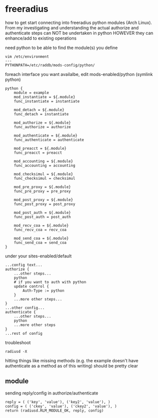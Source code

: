 freeradius
===

how to get start connecting into freeradius python modules (Arch Linux). From my investigating and understanding the actual authorize and authenticate steps can NOT be undertaken in python HOWEVER they can enhance/add to existing operations

need python to be able to find the module(s) you define
```
vim /etc/environment
---
PYTHONPATH=/etc/raddb/mods-config/python/
```

foreach interface you want availalbe, edit mods-enabled/python (symlink python)
```
python {
	module = example
	mod_instantiate = ${.module}
	func_instantiate = instantiate

	mod_detach = ${.module}
	func_detach = instantiate

	mod_authorize = ${.module}
	func_authorize = authorize

	mod_authenticate = ${.module}
	func_authenticate = authenticate

	mod_preacct = ${.module}
	func_preacct = preacct

	mod_accounting = ${.module}
	func_accounting = accounting

	mod_checksimul = ${.module}
	func_checksimul = checksimul

	mod_pre_proxy = ${.module}
	func_pre_proxy = pre_proxy

	mod_post_proxy = ${.module}
	func_post_proxy = post_proxy

	mod_post_auth = ${.module}
	func_post_auth = post_auth

	mod_recv_coa = ${.module}
	func_recv_coa = recv_coa

	mod_send_coa = ${.module}
	func_send_coa = send_coa
}
```

under your sites-enabled/default
```
...config text...
authorize {
	...other steps...
	python
	# if you want to auth with python
	update control {
		Auth-Type := python
	}
	...more other steps...
}
...other config...
authenticate {
	...other steps...
	python
	...more other steps
}
...rest of config
```

troubleshoot
```
radiusd -X
```

hitting things like missing methods (e.g. the example doesn't have authenticate as a method as of this writing) should be pretty clear

## module

sending reply/config in authorize/authenticate
```
reply = ( ('key', 'value'), ('key2', 'value'), )
config = ( ('ckey', 'value'), ('ckey2', 'value'), )
return (radiusd.RLM_MODULE_OK, reply, config)
```
